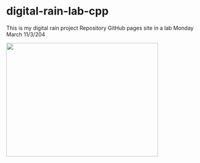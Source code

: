 # digital-rain-lab-cpp
This is my digital rain project Repository GitHub pages site in a lab Monday March 11/3/204


<img src="https://raw.githubusercontent.com/StephenHarney/README/main/docs/assets/C++Project.png" width="400" height="300">
